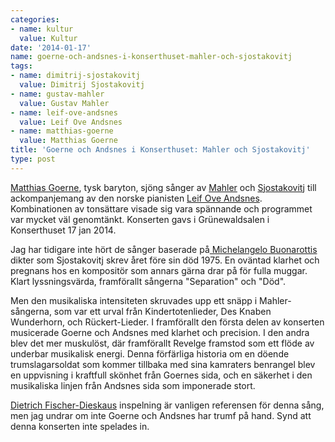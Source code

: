 ```yaml
---
categories:
- name: kultur
  value: Kultur
date: '2014-01-17'
name: goerne-och-andsnes-i-konserthuset-mahler-och-sjostakovitj
tags:
- name: dimitrij-sjostakovitj
  value: Dimitrij Sjostakovitj
- name: gustav-mahler
  value: Gustav Mahler
- name: leif-ove-andsnes
  value: Leif Ove Andsnes
- name: matthias-goerne
  value: Matthias Goerne
title: 'Goerne och Andsnes i Konserthuset: Mahler och Sjostakovitj'
type: post
---
```

[Matthias Goerne](http://en.wikipedia.org/wiki/Matthias_Goerne), tysk baryton, sjöng sånger av [Mahler](http://sv.wikipedia.org/wiki/Gustav_Mahler) och [Sjostakovitj](http://sv.wikipedia.org/wiki/Dmitrij_Sjostakovitj) till ackompanjemang av den norske pianisten [Leif Ove Andsnes](http://en.wikipedia.org/wiki/Leif_Ove_Andsnes). Kombinationen av tonsättare visade sig vara spännande och programmet var mycket väl genomtänkt. Konserten gavs i Grünewaldsalen i Konserthuset 17 jan 2014.

Jag har tidigare inte hört de sånger baserade på[ Michelangelo Buonarottis](http://sv.wikipedia.org/wiki/Michelangelo) dikter som Sjostakovitj skrev året före sin död 1975. En oväntad klarhet och pregnans hos en kompositör som annars gärna drar på för fulla muggar. Klart lyssningsvärda, framförallt sångerna "Separation" och "Död".

Men den musikaliska intensiteten skruvades upp ett snäpp i Mahler-sångerna, som var ett urval från Kindertotenlieder, Des Knaben Wunderhorn, och Rückert-Lieder. I framförallt den första delen av konserten musicerade Goerne och Andsnes med klarhet och precision. I den andra blev det mer muskulöst, där framförallt Revelge framstod som ett flöde av underbar musikalisk energi. Denna förfärliga historia om en döende trumslagarsoldat som kommer tillbaka med sina kamraters benrangel blev en uppvisning i kraftfull skönhet från Goernes sida, och en säkerhet i den musikaliska linjen från Andsnes sida som imponerade stort.

[Dietrich Fischer-Dieskaus](http://en.wikipedia.org/wiki/Dietrich_Fischer-Dieskau) inspelning är vanligen referensen för denna sång, men jag undrar om inte Goerne och Andsnes har trumf på hand. Synd att denna konserten inte spelades in.

